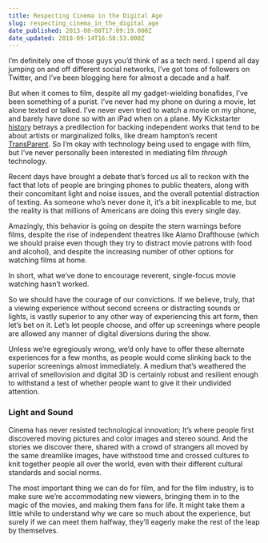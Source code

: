 ```yaml
---
title: Respecting Cinema in the Digital Age
slug: respecting_cinema_in_the_digital_age
date_published: 2013-08-08T17:09:19.000Z
date_updated: 2018-09-14T16:58:53.000Z
---
```


I’m definitely one of those guys you’d think of as a tech nerd. I spend all day jumping on and off different social networks, I’ve got tons of followers on Twitter, and I’ve been blogging here for almost a decade and a half.

But when it comes to film, despite all my gadget-wielding bonafides, I’ve been something of a purist. I’ve never had my phone on during a movie, let alone texted or talked. I’ve never even tried to watch a movie on my phone, and barely have done so with an iPad when on a plane. My Kickstarter [history](http://www.kickstarter.com/profile/anildash) betrays a predilection for backing independent works that tend to be about artists or marginalized folks, like dream hampton’s recent [TransParent](http://www.kickstarter.com/projects/tmillerpoetry/transparent-the-story-of-loss-in-a-community-misun). So I’m okay with technology being used to engage with film, but I’ve never personally been interested in mediating film *through* technology.

Recent days have brought a debate that’s forced us all to reckon with the fact that lots of people are bringing phones to public theaters, along with their concomitant light and noise issues, and the overall potential distraction of texting. As someone who’s never done it, it’s a bit inexplicable to me, but the reality is that millions of Americans are doing this every single day.

Amazingly, this behavior is going on despite the stern warnings before films, despite the rise of independent theatres like Alamo Drafthouse (which we should praise even though they try to distract movie patrons with food and alcohol), and despite the increasing number of other options for watching films at home.

In short, what we’ve done to encourage reverent, single-focus movie watching hasn’t worked.

So we should have the courage of our convictions. If we believe, truly, that a viewing experience without second screens or distracting sounds or lights, is vastly superior to any other way of experiencing this art form, then let’s bet on it. Let’s let people choose, and offer up screenings where people are allowed any manner of digital diversions during the show.

Unless we’re egregiously wrong, we’d only have to offer these alternate experiences for a few months, as people would come slinking back to the superior screenings almost immediately. A medium that’s weathered the arrival of smellovision and digital 3D is certainly robust and resilient enough to withstand a test of whether people want to give it their undivided attention.

### Light and Sound

Cinema has never resisted technological innovation; It’s where people first discovered moving pictures and color images and stereo sound. And the stories we discover there, shared with a crowd of strangers all moved by the same dreamlike images, have withstood time and crossed cultures to knit together people all over the world, even with their different cultural standards and social norms.

The most important thing we can do for film, and for the film industry, is to make sure we’re accommodating new viewers, bringing them in to the magic of the movies, and making them fans for life. It might take them a little while to understand why we care so much about the experience, but surely if we can meet them halfway, they’ll eagerly make the rest of the leap by themselves.
